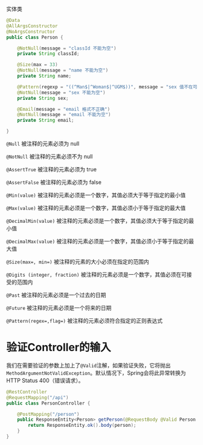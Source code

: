 实体类

```java
@Data
@AllArgsConstructor
@NoArgsConstructor
public class Person {

    @NotNull(message = "classId 不能为空")
    private String classId;

    @Size(max = 33)
    @NotNull(message = "name 不能为空")
    private String name;

    @Pattern(regexp = "((^Man$|^Woman$|^UGM$))", message = "sex 值不在可选范围")
    @NotNull(message = "sex 不能为空")
    private String sex;

    @Email(message = "email 格式不正确")
    @NotNull(message = "email 不能为空")
    private String email;

}
```



`@Null`   被注释的元素必须为 null

`@NotNull`    被注释的元素必须不为 null

`@AssertTrue`     被注释的元素必须为 true

`@AssertFalse`    被注释的元素必须为 false

`@Min(value)`    被注释的元素必须是一个数字，其值必须大于等于指定的最小值

`@Max(value)`    被注释的元素必须是一个数字，其值必须小于等于指定的最大值

`@DecimalMin(value)` 被注释的元素必须是一个数字，其值必须大于等于指定的最小值

`@DecimalMax(value)`  被注释的元素必须是一个数字，其值必须小于等于指定的最大值

`@Size(max=, min=)`  被注释的元素的大小必须在指定的范围内

`@Digits (integer, fraction)`    被注释的元素必须是一个数字，其值必须在可接受的范围内

`@Past`  被注释的元素必须是一个过去的日期

`@Future`     被注释的元素必须是一个将来的日期

`@Pattern(regex=,flag=)` 被注释的元素必须符合指定的正则表达式

# 验证Controller的输入

我们在需要验证的参数上加上了`@Valid`注解，如果验证失败，它将抛出`MethodArgumentNotValidException`。默认情况下，Spring会将此异常转换为HTTP Status 400（错误请求）。

```java
@RestController
@RequestMapping("/api")
public class PersonController {

    @PostMapping("/person")
    public ResponseEntity<Person> getPerson(@RequestBody @Valid Person person) {
        return ResponseEntity.ok().body(person);
    }
}
```

